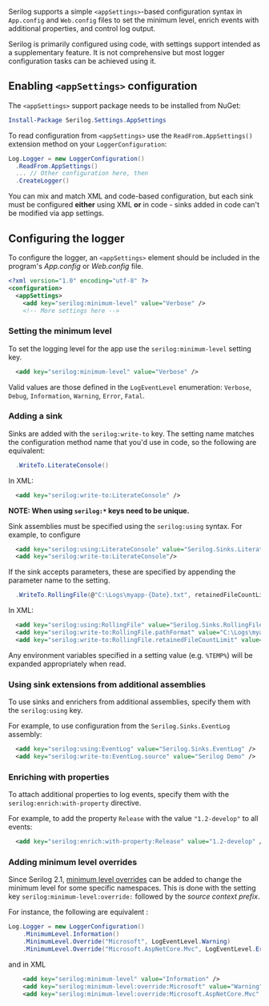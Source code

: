 Serilog supports a simple `<appSettings>`-based configuration syntax in `App.config` and `Web.config` files to set the minimum level, enrich events with additional properties, and control log output.

Serilog is primarily configured using code, with settings support intended as a supplementary feature. It is not comprehensive but most logger configuration tasks can be achieved using it.

## Enabling `<appSettings>` configuration

The `<appSettings>` support package needs to be installed from NuGet:

```powershell
Install-Package Serilog.Settings.AppSettings
```

To read configuration from `<appSettings>` use the `ReadFrom.AppSettings()` extension method on your `LoggerConfiguration`:

```csharp
Log.Logger = new LoggerConfiguration()
  .ReadFrom.AppSettings()
  ... // Other configuration here, then
  .CreateLogger()
```

You can mix and match XML and code-based configuration, but each sink must be configured **either** using XML **or** in code - sinks added in code can't be modified via app settings.

## Configuring the logger

To configure the logger, an `<appSettings>` element should be included in the program's _App.config_ or _Web.config_ file.

```xml
<?xml version="1.0" encoding="utf-8" ?>
<configuration>
  <appSettings>
    <add key="serilog:minimum-level" value="Verbose" />
    <!-- More settings here -->
```

### Setting the minimum level

To set the logging level for the app use the `serilog:minimum-level` setting key. 

```xml
  <add key="serilog:minimum-level" value="Verbose" />
```

Valid values are those defined in the `LogEventLevel` enumeration: `Verbose`, `Debug`, `Information`, `Warning`, `Error`, `Fatal`.

### Adding a sink

Sinks are added with the `serilog:write-to` key. The setting name matches the configuration method name that you'd use in code, so the following are equivalent:

```csharp
  .WriteTo.LiterateConsole()
```

In XML:

```xml
  <add key="serilog:write-to:LiterateConsole" />
```

**NOTE: When using `serilog:*` keys need to be unique.**

Sink assemblies must be specified using the `serilog:using` syntax. For example, to configure 

```xml
  <add key="serilog:using:LiterateConsole" value="Serilog.Sinks.Literate" />
  <add key="serilog:write-to:LiterateConsole"/>
```

If the sink accepts parameters, these are specified by appending the parameter name to the setting.

```csharp
  .WriteTo.RollingFile(@"C:\Logs\myapp-{Date}.txt", retainedFileCountLimit: 10)
```

In XML:

```xml
  <add key="serilog:using:RollingFile" value="Serilog.Sinks.RollingFile" />
  <add key="serilog:write-to:RollingFile.pathFormat" value="C:\Logs\myapp-{Date}.txt" />
  <add key="serilog:write-to:RollingFile.retainedFileCountLimit" value="10" />
```

Any environment variables specified in a setting value (e.g. `%TEMP%`) will be expanded appropriately when read.

### Using sink extensions from additional assemblies

To use sinks and enrichers from additional assemblies, specify them with the `serilog:using` key.

For example, to use configuration from the `Serilog.Sinks.EventLog` assembly:

```xml 
  <add key="serilog:using:EventLog" value="Serilog.Sinks.EventLog" />
  <add key="serilog:write-to:EventLog.source" value="Serilog Demo" />
```

### Enriching with properties

To attach additional properties to log events, specify them with the `serilog:enrich:with-property` directive.

For example, to add the property `Release` with the value `"1.2-develop"` to all events:

```xml 
  <add key="serilog:enrich:with-property:Release" value="1.2-develop" />
```

### Adding minimum level overrides

Since Serilog 2.1, [minimum level overrides](https://nblumhardt.com/2016/07/serilog-2-minimumlevel-override/) can be added to change the minimum level for some specific namespaces. This is done with the setting key `serilog:minimum-level:override:` followed by the *source context prefix*.

For instance, the following are equivalent :

```csharp
Log.Logger = new LoggerConfiguration()
    .MinimumLevel.Information()
    .MinimumLevel.Override("Microsoft", LogEventLevel.Warning)
    .MinimumLevel.Override("Microsoft.AspNetCore.Mvc", LogEventLevel.Error)
```

and in XML

```xml
    <add key="serilog:minimum-level" value="Information" />
    <add key="serilog:minimum-level:override:Microsoft" value="Warning" />
    <add key="serilog:minimum-level:override:Microsoft.AspNetCore.Mvc" value="Error" />
```
